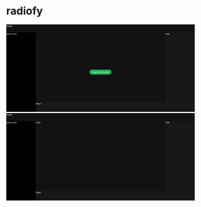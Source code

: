 # radiofy

![alt text](https://github.com/batuhannoz/radiofy/blob/main/frontend/src/img/Login.png)
![alt text](https://github.com/batuhannoz/radiofy/blob/main/frontend/src/img/Clubs.png)

